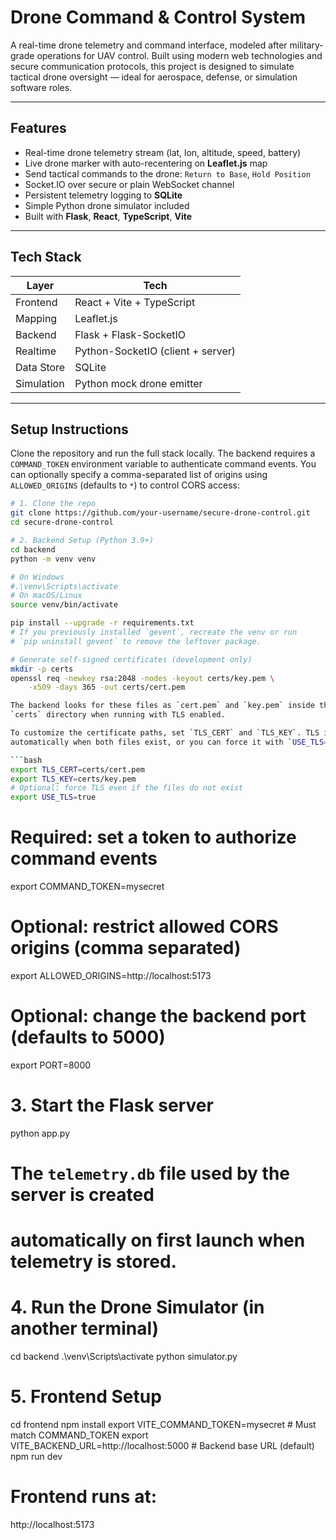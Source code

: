 # Drone Command & Control System

A real-time drone telemetry and command interface, modeled after military-grade operations for UAV control. Built using modern web technologies and secure communication protocols, this project is designed to simulate tactical drone oversight — ideal for aerospace, defense, or simulation software roles.

---

## Features

- Real-time drone telemetry stream (lat, lon, altitude, speed, battery)
- Live drone marker with auto-recentering on **Leaflet.js** map
- Send tactical commands to the drone: `Return to Base`, `Hold Position`
- Socket.IO over secure or plain WebSocket channel
- Persistent telemetry logging to **SQLite**
- Simple Python drone simulator included
- Built with **Flask**, **React**, **TypeScript**, **Vite**

---

## Tech Stack

| Layer       | Tech                          |
|-------------|-------------------------------|
| Frontend    | React + Vite + TypeScript     |
| Mapping     | Leaflet.js                    |
| Backend     | Flask + Flask-SocketIO        |
| Realtime    | Python-SocketIO (client + server)
| Data Store  | SQLite                        |
| Simulation  | Python mock drone emitter     |

---

## Setup Instructions

Clone the repository and run the full stack locally. The backend requires a
`COMMAND_TOKEN` environment variable to authenticate command events. You can
optionally specify a comma-separated list of origins using `ALLOWED_ORIGINS`
(defaults to `*`) to control CORS access:

```bash
# 1. Clone the repo
git clone https://github.com/your-username/secure-drone-control.git
cd secure-drone-control

# 2. Backend Setup (Python 3.9+)
cd backend
python -m venv venv

# On Windows
#.\venv\Scripts\activate
# On macOS/Linux
source venv/bin/activate

pip install --upgrade -r requirements.txt
# If you previously installed `gevent`, recreate the venv or run
# `pip uninstall gevent` to remove the leftover package.

# Generate self-signed certificates (development only)
mkdir -p certs
openssl req -newkey rsa:2048 -nodes -keyout certs/key.pem \
    -x509 -days 365 -out certs/cert.pem

The backend looks for these files as `cert.pem` and `key.pem` inside the
`certs` directory when running with TLS enabled.

To customize the certificate paths, set `TLS_CERT` and `TLS_KEY`. TLS is used
automatically when both files exist, or you can force it with `USE_TLS=true`:

```bash
export TLS_CERT=certs/cert.pem
export TLS_KEY=certs/key.pem
# Optional: force TLS even if the files do not exist
export USE_TLS=true
```

# Required: set a token to authorize command events
export COMMAND_TOKEN=mysecret

# Optional: restrict allowed CORS origins (comma separated)
export ALLOWED_ORIGINS=http://localhost:5173

# Optional: change the backend port (defaults to 5000)
export PORT=8000

# 3. Start the Flask server
python app.py

# The `telemetry.db` file used by the server is created
# automatically on first launch when telemetry is stored.

# 4. Run the Drone Simulator (in another terminal)
cd backend
.\venv\Scripts\activate
python simulator.py

# 5. Frontend Setup
cd frontend
npm install
export VITE_COMMAND_TOKEN=mysecret  # Must match COMMAND_TOKEN
export VITE_BACKEND_URL=http://localhost:5000  # Backend base URL (default)
npm run dev

# Frontend runs at:
http://localhost:5173

